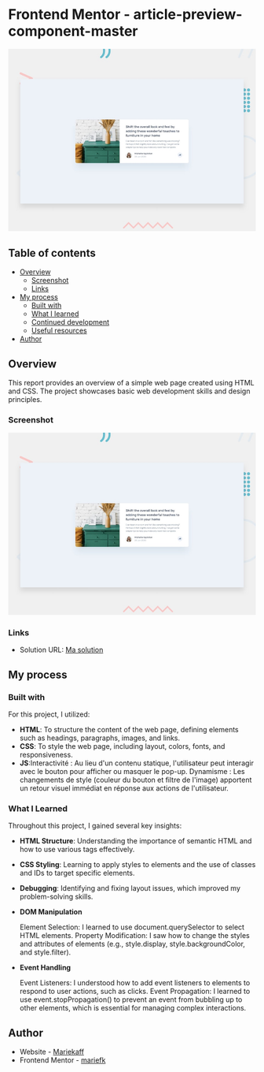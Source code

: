 
# Frontend Mentor - article-preview-component-master

![Design preview for the article-preview-component-master challenge](./design/desktop-preview.jpg)

## Table of contents

- [Overview](#overview)
  - [Screenshot](#screenshot)
  - [Links](#links)
- [My process](#my-process)
  - [Built with](#built-with)
  - [What I learned](#what-i-learned)
  - [Continued development](#continued-development)
  - [Useful resources](#useful-resources)
- [Author](#author)




## Overview

This report provides an overview of a simple web page created using HTML and CSS. The project showcases basic web development skills and design principles.

### Screenshot

![screenshot1](./design/desktop-preview.jpg)





### Links

- Solution URL: [Ma solution](https://mariekaf.github.io/four-card-feature-section-master/)


## My process

### Built with
For this project, I utilized:
- **HTML**: To structure the content of the web page, defining elements such as headings, paragraphs, images, and links.
- **CSS**: To style the web page, including layout, colors, fonts, and responsiveness.
- **JS**:Interactivité : Au lieu d'un contenu statique, l'utilisateur peut interagir avec le bouton pour afficher ou masquer le pop-up.
Dynamisme : Les changements de style (couleur du bouton et filtre de l'image) apportent un retour visuel immédiat en réponse aux actions de l'utilisateur.

### What I Learned
Throughout this project, I gained several key insights:
- **HTML Structure**: Understanding the importance of semantic HTML and how to use various tags effectively.
- **CSS Styling**: Learning to apply styles to elements and the use of classes and IDs to target specific elements.
- **Debugging**: Identifying and fixing layout issues, which improved my problem-solving skills.
- **DOM Manipulation**

    Element Selection: I learned to use document.querySelector to select HTML elements.
    Property Modification: I saw how to change the styles and attributes of elements (e.g., style.display, style.backgroundColor, and style.filter).

- **Event Handling**

    Event Listeners: I understood how to add event listeners to elements to respond to user actions, such as clicks.
    Event Propagation: I learned to use event.stopPropagation() to prevent an event from bubbling up to other elements, which is essential for managing complex interactions.



## Author

- Website - [Mariekaff](https://github.com/Mariekaf/article-preview-component-master.git)
- Frontend Mentor - [mariefk](https://www.frontendmentor.io/profile/Mariekaf)
